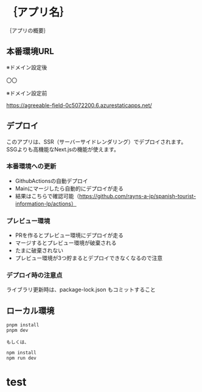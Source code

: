 # ｛アプリ名｝
｛アプリの概要｝



## 本番環境URL
※ドメイン設定後

〇〇

※ドメイン設定前

https://agreeable-field-0c5072200.6.azurestaticapps.net/

## デプロイ

このアプリは、SSR（サーバーサイドレンダリング）でデプロイされます。
SSGよりも高機能なNext.jsの機能が使えます。

### 本番環境への更新
- GithubActionsの自動デプロイ
- Mainにマージしたら自動的にデプロイが走る
- 結果はこちらで確認可能（https://github.com/rayns-a-jp/spanish-tourist-information-lp/actions）

### プレビュー環境
- PRを作るとプレビュー環境にデプロイが走る
- マージするとプレビュー環境が破棄される
- たまに破棄されない
- プレビュー環境が3つ貯まるとデプロイできなくなるので注意

### デプロイ時の注意点
ライブラリ更新時は、package-lock.json もコミットすること

## ローカル環境

```
pnpm install
pnpm dev

もしくは、

npm install
npm run dev
```
# test
